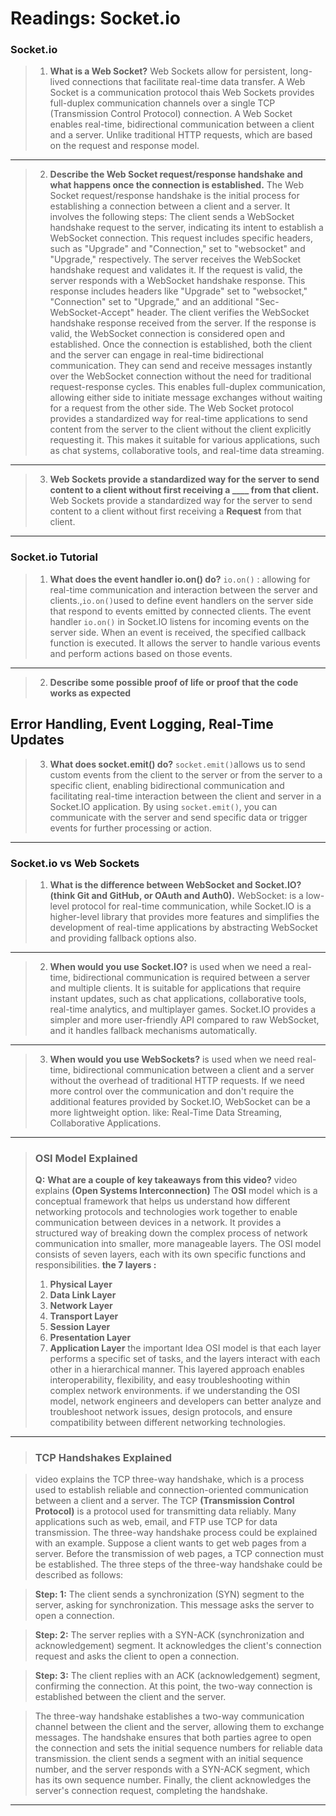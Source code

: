 
# Readings: Socket.io

### **Socket.io** 
>1. **What is a Web Socket?**
>Web Sockets allow for persistent, long-lived connections that facilitate real-time data transfer.
A Web Socket is a communication protocol thais Web Sockets provides full-duplex communication channels over a single TCP (Transmission Control Protocol) connection. A Web Socket enables real-time, bidirectional communication between a client and a server. Unlike traditional HTTP requests, which are based on the request and response model.

---


> 2. **Describe the Web Socket request/response handshake and what happens once the connection is established.**
>The Web Socket request/response handshake is the initial process for establishing a connection between a client and a server. It involves the following steps:
>The client sends a WebSocket handshake request to the server, indicating its intent to establish a WebSocket connection. This request includes specific headers, such as "Upgrade" and "Connection," set to "websocket" and "Upgrade," respectively.
The server receives the WebSocket handshake request and validates it. If the request is valid, the server responds with a WebSocket handshake response. This response includes headers like "Upgrade" set to "websocket," "Connection" set to "Upgrade," and an additional "Sec-WebSocket-Accept" header.
The client verifies the WebSocket handshake response received from the server. If the response is valid, the WebSocket connection is considered open and established.
Once the connection is established, both the client and the server can engage in real-time bidirectional communication. They can send and receive messages instantly over the WebSocket connection without the need for traditional request-response cycles. This enables full-duplex communication, allowing either side to initiate message exchanges without waiting for a request from the other side.
The Web Socket protocol provides a standardized way for real-time applications to send content from the server to the client without the client explicitly requesting it. This makes it suitable for various applications, such as chat systems, collaborative tools, and real-time data streaming.

---

>3. **Web Sockets provide a standardized way for the server to send content to a client without first receiving a ____ from that client.**
Web Sockets provide a standardized way for the server to send content to a client without first receiving a **Request** from that client.

---

### Socket.io Tutorial
>1. **What does the event handler io.on() do?**
`io.on()` :  allowing for real-time communication and interaction between the server and clients.,`io.on()`used to define event handlers on the server side that respond to events emitted by connected clients.
The event handler `io.on()` in Socket.IO listens for incoming events on the server side. When an event is received, the specified callback function is executed. It allows the server to handle various events and perform actions based on those events.
---

>2. **Describe some possible proof of life or proof that the code works as expected**

Error Handling, Event Logging, Real-Time Updates
---

>3. **What does socket.emit() do?**
`socket.emit()`allows us to send custom events from the client to the server or from the server to a specific client, enabling bidirectional communication and facilitating real-time interaction between the client and server in a Socket.IO application.
By using `socket.emit()`, you can communicate with the server and send specific data or trigger events for further processing or action.
---


### Socket.io vs Web Sockets
>1. **What is the difference between WebSocket and Socket.IO? (think Git and GitHub, or OAuth and Auth0).**
WebSocket: is a low-level protocol for real-time communication, while Socket.IO is a higher-level library that provides more features and simplifies the development of real-time applications by abstracting WebSocket and providing fallback options also.

---

>2. **When would you use Socket.IO?**
is  used when we need a real-time, bidirectional communication is required between a server and multiple clients.
It is suitable for applications that require instant updates, such as chat applications, collaborative tools, real-time analytics, and multiplayer games.
Socket.IO provides a simpler and more user-friendly API compared to raw WebSocket, and it handles fallback mechanisms automatically.

---

>3. **When would you use WebSockets?**
is used when we need real-time, bidirectional communication between a client and a server without the overhead of traditional HTTP requests.
If we need more control over the communication and don't require the additional features provided by Socket.IO, WebSocket can be a more lightweight option.
like: Real-Time Data Streaming, Collaborative Applications.
---

>### OSI Model Explained
>**Q:** **What are a couple of key takeaways from this video?**
 video explains **(Open Systems Interconnection)** The **OSI** model which is a conceptual framework that helps us understand how different networking protocols and technologies work together to enable communication between devices in a network. It provides a structured way of breaking down the complex process of network communication into smaller, more manageable layers.
The OSI model consists of seven layers, each with its own specific functions and responsibilities.
>**the 7 layers :**
>1. **Physical Layer**
>2. **Data Link Layer**
>3. **Network Layer**
>4. **Transport Layer**
>5. **Session Layer**
>6. **Presentation Layer**
>7. **Application Layer**
the important Idea OSI model is that each layer performs a specific set of tasks, and the layers interact with each other in a hierarchical manner. This layered approach enables interoperability, flexibility, and easy troubleshooting within complex network environments.
if we understanding the OSI model, network engineers and developers can better analyze and troubleshoot network issues, design protocols, and ensure compatibility between different networking technologies.

---

>### TCP Handshakes Explained

> video explains the TCP three-way handshake, which is a process used to establish reliable and connection-oriented communication between a client and a server.
The TCP **(Transmission Control Protocol)** is a protocol used for transmitting data reliably. Many applications such as web, email, and FTP use TCP for data transmission.
The three-way handshake process could be explained with an example. Suppose a client wants to get web pages from a server. Before the transmission of web pages, a TCP connection must be established.
The three steps of the three-way handshake could be described as follows:

>**Step: 1:** The client sends a synchronization (SYN) segment to the server, asking for synchronization. This message asks the server to open a connection.

>**Step: 2:** The server replies with a SYN-ACK (synchronization and acknowledgement) segment. It acknowledges the client's connection request and asks the client to open a connection.

>**Step: 3:** The client replies with an ACK (acknowledgement) segment, confirming the connection. At this point, the two-way connection is established between the client and the server.

>The three-way handshake establishes a two-way communication channel between the client and the server, allowing them to exchange messages. The handshake ensures that both parties agree to open the connection and sets the initial sequence numbers for reliable data transmission. the client sends a segment with an initial sequence number, and the server responds with a SYN-ACK segment, which has its own sequence number. Finally, the client acknowledges the server's connection request, completing the handshake.

---
